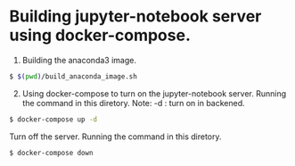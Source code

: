 # Building jupyter-notebook server using docker-compose.

1. Building the anaconda3 image.
```bash
$ $(pwd)/build_anaconda_image.sh
```

2. Using docker-compose to turn on the jupyter-notebook server.
Running the command in this diretory.
Note:
    -d : turn on in backened.

```bash
$ docker-compose up -d
```

Turn off the server.
Running the command in this diretory.
```bash
$ docker-compose down
```
